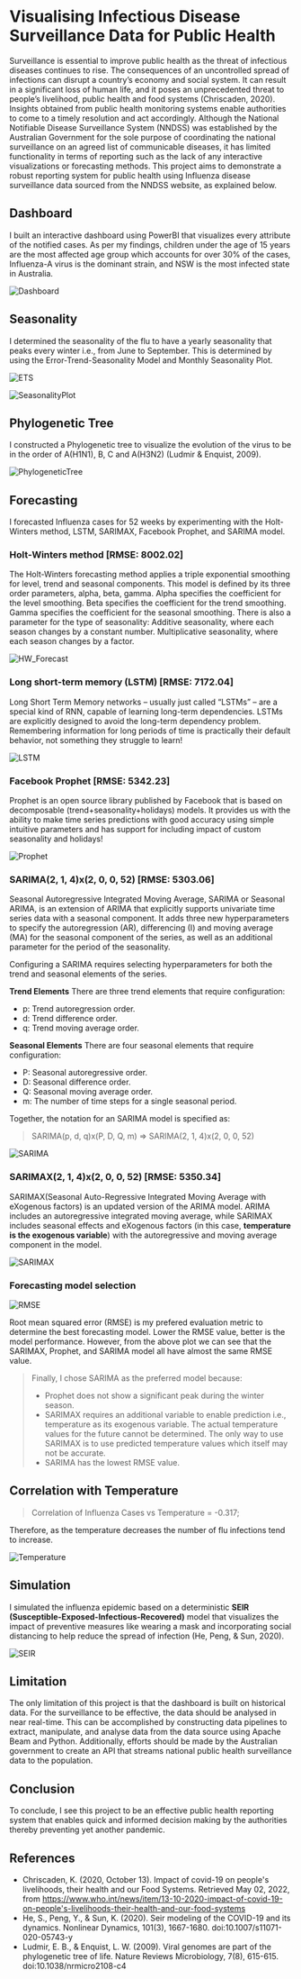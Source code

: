 # Visualising Infectious Disease Surveillance Data for Public Health

Surveillance is essential to improve public health as the threat of infectious diseases continues to rise. The consequences of an uncontrolled spread of infections can disrupt a country’s economy and social system. It can result in a significant loss of human life, and it poses an unprecedented threat to people’s livelihood, public health and food systems (Chriscaden, 2020). Insights obtained from public health monitoring systems enable authorities to come to a timely resolution and act accordingly. Although the National Notifiable Disease Surveillance System (NNDSS) was established by the Australian Government for the sole purpose of coordinating the national surveillance on an agreed list of communicable diseases, it has limited functionality in terms of reporting such as the lack of any interactive visualizations or forecasting methods. This project aims to demonstrate a robust reporting system for public health using Influenza disease surveillance data sourced from the NNDSS website, as explained below.

## Dashboard

I built an interactive dashboard using PowerBI that visualizes every attribute of the notified cases. As per my findings, children under the age of 15 years are the most affected age group which accounts for over 30% of the cases, Influenza-A virus is the dominant strain, and NSW is the most infected state in Australia.

![Dashboard](./Resources/Dashboard.gif)

## Seasonality

I determined the seasonality of the flu to have a yearly seasonality that peaks every winter i.e., from June to September. This is determined by using the Error-Trend-Seasonality Model and Monthly Seasonality Plot.

![ETS](./Resources/ETS.png)

![SeasonalityPlot](./Resources/SeasonalityPlot.png)

## Phylogenetic Tree

I constructed a Phylogenetic tree to visualize the evolution of the virus to be in the order of A(H1N1), B, C and A(H3N2) (Ludmir & Enquist, 2009).

![PhylogeneticTree](./Resources/PhylogeneticTree.png)

## Forecasting

I forecasted Influenza cases for 52 weeks by experimenting with the Holt-Winters method, LSTM, SARIMAX, Facebook Prophet, and SARIMA model.

### Holt-Winters method [RMSE: 8002.02]

The Holt-Winters forecasting method applies a triple exponential smoothing for level, trend and seasonal components. This model is defined by its three order parameters, alpha, beta, gamma. Alpha specifies the coefficient for the level smoothing. Beta specifies the coefficient for the trend smoothing. Gamma specifies the coefficient for the seasonal smoothing. There is also a parameter for the type of seasonality: Additive seasonality, where each season changes by a constant number. Multiplicative seasonality, where each season changes by a factor.

![HW_Forecast](./Resources/HW_Forecast.png)

### Long short-term memory (LSTM) [RMSE: 7172.04]

Long Short Term Memory networks – usually just called “LSTMs” – are a special kind of RNN, capable of learning long-term dependencies. LSTMs are explicitly designed to avoid the long-term dependency problem. Remembering information for long periods of time is practically their default behavior, not something they struggle to learn!

![LSTM](./Resources/LSTM.png)

### Facebook Prophet [RMSE: 5342.23]

Prophet is an open source library published by Facebook that is based on decomposable (trend+seasonality+holidays) models. It provides us with the ability to make time series predictions with good accuracy using simple intuitive parameters and has support for including impact of custom seasonality and holidays!

![Prophet](./Resources/Prophet.png)

### SARIMA(2, 1, 4)x(2, 0, 0, 52) [RMSE: 5303.06]

Seasonal Autoregressive Integrated Moving Average, SARIMA or Seasonal ARIMA, is an extension of ARIMA that explicitly supports univariate time series data with a seasonal component. It adds three new hyperparameters to specify the autoregression (AR), differencing (I) and moving average (MA) for the seasonal component of the series, as well as an additional parameter for the period of the seasonality.

Configuring a SARIMA requires selecting hyperparameters for both the trend and seasonal elements of the series.

**Trend Elements**
There are three trend elements that require configuration:

- p: Trend autoregression order.
- d: Trend difference order.
- q: Trend moving average order.

**Seasonal Elements**
There are four seasonal elements that require configuration:

- P: Seasonal autoregressive order.
- D: Seasonal difference order.
- Q: Seasonal moving average order.
- m: The number of time steps for a single seasonal period.

Together, the notation for an SARIMA model is specified as:

> SARIMA(p, d, q)x(P, D, Q, m) => SARIMA(2, 1, 4)x(2, 0, 0, 52)

![SARIMA](./Resources/SARIMA.png)

### SARIMAX(2, 1, 4)x(2, 0, 0, 52) [RMSE: 5350.34]

SARIMAX(Seasonal Auto-Regressive Integrated Moving Average with eXogenous factors) is an updated version of the ARIMA model. ARIMA includes an autoregressive integrated moving average, while SARIMAX includes seasonal effects and eXogenous factors (in this case, **temperature is the exogenous variable**) with the autoregressive and moving average component in the model.

![SARIMAX](./Resources/SARIMAX.png)

### Forecasting model selection

![RMSE](./Resources/RMSE.png)

Root mean squared error (RMSE) is my prefered evaluation metric to determine the best forecasting model. Lower the RMSE value, better is the model performance. However, from the above plot we can see that the SARIMAX, Prophet, and SARIMA model all have almost the same RMSE value.

> Finally, I chose SARIMA as the preferred model because:
>
> - Prophet does not show a significant peak during the winter season.
> - SARIMAX requires an additional variable to enable prediction i.e., temperature as its exogenous variable. The actual temperature values for the future cannot be determined. The only way to use SARIMAX is to use predicted temperature values which itself may not be accurate.
> - SARIMA has the lowest RMSE value.

## Correlation with Temperature

> Correlation of Influenza Cases vs Temperature = -0.317;

Therefore, as the temperature decreases the number of flu infections tend to increase.

![Temperature](./Resources/Temperature.png)

## Simulation

I simulated the influenza epidemic based on a deterministic **SEIR (Susceptible-Exposed-Infectious-Recovered)** model that visualizes the impact of preventive measures like wearing a mask and incorporating social distancing to help reduce the spread of infection (He, Peng, & Sun, 2020).

![SEIR](./Resources/SEIR.gif)

## Limitation

The only limitation of this project is that the dashboard is built on historical data. For the surveillance to be effective, the data should be analysed in near real-time. This can be accomplished by constructing data pipelines to extract, manipulate, and analyse data from the data source using Apache Beam and Python. Additionally, efforts should be made by the Australian government to create an API that streams national public health surveillance data to the population.

## Conclusion

To conclude, I see this project to be an effective public health reporting system that enables quick and informed decision making by the authorities thereby preventing yet another pandemic.

## References

- Chriscaden, K. (2020, October 13). Impact of covid-19 on people's livelihoods, their health and our Food Systems. Retrieved May 02, 2022, from https://www.who.int/news/item/13-10-2020-impact-of-covid-19-on-people's-livelihoods-their-health-and-our-food-systems
- He, S., Peng, Y., & Sun, K. (2020). Seir modeling of the COVID-19 and its dynamics. Nonlinear Dynamics, 101(3), 1667-1680. doi:10.1007/s11071-020-05743-y
- Ludmir, E. B., & Enquist, L. W. (2009). Viral genomes are part of the phylogenetic tree of life. Nature Reviews Microbiology, 7(8), 615-615. doi:10.1038/nrmicro2108-c4 

